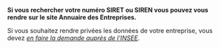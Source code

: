 **Si vous rechercher votre numéro SIRET ou SIREN vous pouvez vous rendre sur le site Annuaire des Entreprises.**

Si vous souhaitez rendre privées les données de votre entreprise, vous devez [*en faire la demande auprès de l'INSEE*](https://statut-diffusion-sirene.insee.fr/).
